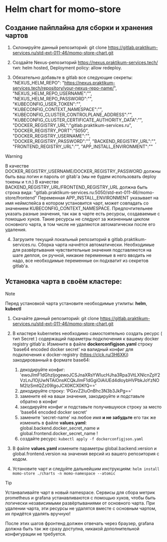 # Helm chart for momo-store
## Создание пайплайна для сборки и хранения чартов

1. Склонируйте данный репозиторий: git clone  https://gitlab.praktikum-services.ru/std-ext-011-46/momo-store-chart.git

2. Создайте Nexus-репозиторий https://nexus.praktikum-services.tech/ тип: helm hosted, Deployment policy: allow redeploy.

3. Обязательно добавьте в gitlab все следующие секреты:
"NEXUS_HELM_REPO": "https://nexus.praktikum-services.tech/repository/your-nexus-repo-name/",
"NEXUS_HELM_REPO_USERNAME":"",
"NEXUS_HELM_REPO_PASSWORD":"",
"KUBECONFIG_USER_TOKEN":"",
"KUBECONFIG_CONTEXT_NAMESPACE":"",
"KUBECONFIG_CLUSTER_CONTROLPLANE_ADDRESS":"",
"KUBECONFIG_CLUSTER_CERTIFICATE_AUTHORITY_DATA":"",
"DOCKER_REGISTRY_URL":"gitlab.praktikum-services.ru",
"DOCKER_REGISTRY_PORT":"5050",
"DOCKER_REGISTRY_USERNAME":"",
"DOCKER_REGISTRY_PASSWORD":"",
"BACKEND_REGISTRY_URL":"",
"FRONTEND_REGISTRY_URL":"",
"APP_INSTALL_ENVIRONMENT":""
> [!warning]
> В качестве DOCKER_REGISTRY_USERNAME/DOCKER_REGISTRY_PASSWORD должны быть ваш логин и пароль от gitab'a (мы не будем использовать deploy токены и т.п.)
> В качестве BACKEND_REGISTRY_URL/FRONTEND_REGISTRY_URL должна быть строка вида: "gitlab.praktikum-services.ru:5050/std-ext-011-46/momo-store/frontend"
> Переменная APP_INSTALL_ENVIRONMENT указывает на имя неймспейса в котором установится чарт, может совпадать со значением KUBECONFIG_CONTEXT_NAMESPACE. Предпочтительнее указать разные значения, так как в чарте есть ресурсы, создаваемые с помощью хуков. Такие ресурсы не следуют за жизненным циклом основного чарта, в том числе не удаляются автоматически после его удаления.

4. Загрузите текущий локальный репозиторий в gitlab.praktikum-services.ru. Сборка чарта начнётся автоматически. Необходимые для развёртывания чувствительные значения подставляются на шаге деплоя, он ручной, никакие переменные в него вводить не надо, все необходимые переменные он подхватит из секретов gitlab'a.

## Установка чарта в своём кластере:
> [!note]  
> Перед установкой чарта установите необходимые утилиты: __helm__, __kubectl__

1. Скачайте данный репозиторий: git clone  https://gitlab.praktikum-services.ru/std-ext-011-46/momo-store-chart.git

2. В кластере kubernetes необходимо самостоятельно создать ресурс ( тип Secret ) содержащий параметры подключения к вашему docker registry gitlab'a:
Измените в файле __dockerconfigjson.yaml__ строку 'base64 encoded docker secret' на валидный конфиг для подключения к docker-registry (https://clck.ru/3H6XKi) закодированный в формате base64: 
	1) декодируйте конфиг: 'ewoJImF1dGhzIjogewoJCSJnaXRsYWIucHJha3Rpa3VtLXNlcnZpY2VzLnJ1OjUwNTAiOnsKCQkJImF1dGgiOiAiUEd4dloybHVPbkJoYzNOM2IzSmtQZz09IgoJCX0KCX0KfQ==' 
	2) декодируйте строку: 'PGxvZ2luOnBhc3N3b3JkPg==' 
	3) замените её на ваши значения, закодируйте и подставьте обратно в конфиг 
	4) закодируйте конфиг и подставьте получившуюся строку за  место 'base64 encoded docker secret' 
	5) замените 'secret-name' на любое имя __и не забудьте__ его так же изменить в файле __values.yaml__: global.backend.docker_secret_name и global.frontend.docker_secret_name !
	6) создайте ресурс: `kubectl apply -f dockerconfigjson.yaml`

3. В файле __values.yaml__ измените параметры global.backend.version и global.frontend.version на значения версий из вашего репозитория с кодом.

4. Установите чарт и следуйте дальнейшим инструкциям: `helm install momo-store ./charts -n momo-namespace --atomic`
> [!tip] 
> Устанваливайте чарт в новый namespace. Сервисы для сбора метрик prometheus и grafana устанавливаются с помощью хуков, чтобы быть логически независимыми развёртываниями от основного чарта. При удалении чарта, эти ресурсы не удалятся вместе с основным чартом, их придётся удалять вручную!

После этих шагов фронтенд должен отвечать через браузер, grafana должна быть так же сразу доступна, никакой дополнительной конфигурации не требуется.


